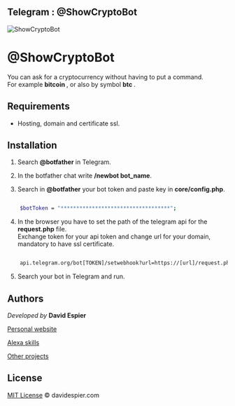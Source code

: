 ## Telegram : @ShowCryptoBot
![ShowCryptoBot](http://davidespier.com/github/ShowCryptoBot.PNG)

# @ShowCryptoBot
You can ask for a cryptocurrency without having to put a command.<br> For example <strong> bitcoin </strong>, or also by symbol <strong> btc </strong>.

## Requirements

- Hosting, domain and certificate ssl.


## Installation

1. Search <strong>@botfather</strong> in Telegram.

2. In the botfather chat write <strong>/newbot bot_name</strong>.

3. Search in <strong>@botfather</strong> your bot token and paste key in <strong>core/config.php</strong>.


```bash

	$botToken = "***********************************";

```

4. In the browser you have to set the path of the telegram api for the <strong>request.php</strong> file.<br>
      Exchange token for your api token and change url for your domain, mandatory to have ssl certificate.


```bash

 	api.telegram.org/bot[TOKEN]/setwebhook?url=https://[url]/request.php


```

5. Search your bot in Telegram and run.


## Authors


 *Developed by*  **David Espier**


[Personal website](https://davidespier.com)

[Alexa skills](https://www.amazon.es/s?k=davidespier&i=alexa-skills)
        
[Other projects](https://github.com/davidespier?tab=repositories)



## License


[MIT License](https://choosealicense.com/licenses/mit/) © davidespier.com
